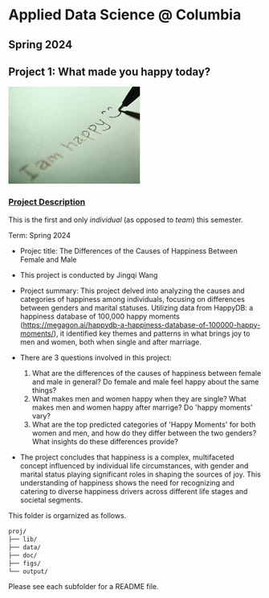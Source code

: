 # Applied Data Science @ Columbia
## Spring 2024
## Project 1: What made you happy today?

![image](figs/title.jpeg)

### [Project Description](doc/Proj1_desc.md)
This is the first and only *individual* (as opposed to *team*) this semester. 

Term: Spring 2024

+ Projec title: The Differences of the Causes of Happiness Between Female and Male
+ This project is conducted by Jingqi Wang

+ Project summary: This project delved into analyzing the causes and categories of happiness among individuals, focusing on differences between genders and marital statuses. Utilizing data from HappyDB: a happiness database of 100,000 happy moments (https://megagon.ai/happydb-a-happiness-database-of-100000-happy-moments/), it identified key themes and patterns in what brings joy to men and women, both when single and after marriage.
 
+ There are 3 questions involved in this project:
  1. What are the differences of the causes of happiness between female and male in general? Do female and male feel happy about the same things?
  2. What makes men and women happy when they are single? What makes men and women happy after marrige? Do 'happy moments' vary?
  3. What are the top predicted categories of 'Happy Moments' for both women and men, and how do they differ between the two genders? What insights do these differences provide?

+ The project concludes that happiness is a complex, multifaceted concept influenced by individual life circumstances, with gender and marital status playing significant roles in shaping the sources of joy. This understanding of happiness shows the need for recognizing and catering to diverse happiness drivers across different life stages and societal segments.
 

This folder is orgarnized as follows.

```
proj/
├── lib/
├── data/
├── doc/
├── figs/
└── output/
```

Please see each subfolder for a README file.
